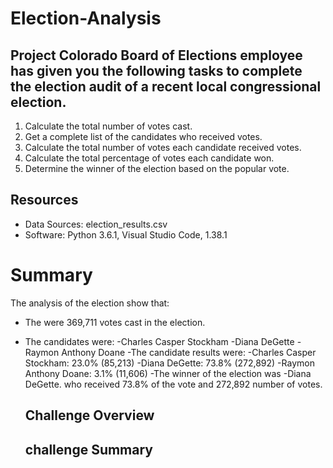 # Election-Analysis

## Project Colorado Board of Elections employee has given you the following tasks to complete the election audit of a recent local congressional election.

1. Calculate the total number of votes cast.
2. Get a complete list of the candidates who received votes.
3. Calculate the total number of votes each candidate received votes.
4. Calculate the total percentage of votes each candidate won.
5. Determine the winner of the election based on the popular vote.

## Resources
- Data Sources: election_results.csv
- Software: Python 3.6.1, Visual Studio Code, 1.38.1

# Summary
The analysis of the election show that:
- The were 369,711 votes cast in the election.
- The candidates were:
  -Charles Casper Stockham
  -Diana DeGette
  -Raymon Anthony Doane
 -The candidate results were:
  -Charles Casper Stockham: 23.0% (85,213)
  -Diana DeGette: 73.8% (272,892)
  -Raymon Anthony Doane: 3.1% (11,606)
 -The winner of the election was 
  -Diana DeGette.  who received 73.8% of the vote and 272,892 number of votes.
  
  ## Challenge Overview
  
  ## challenge Summary
